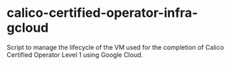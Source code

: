 # calico-certified-operator-infra-gcloud
Script to  manage the lifecycle of the VM used for the completion of Calico Certified Operator Level 1 using Google Cloud.
